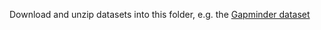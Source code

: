 Download and unzip datasets into this folder, e.g. the [Gapminder dataset](http://swcarpentry.github.io/python-novice-gapminder/files/python-novice-gapminder-data.zip)
